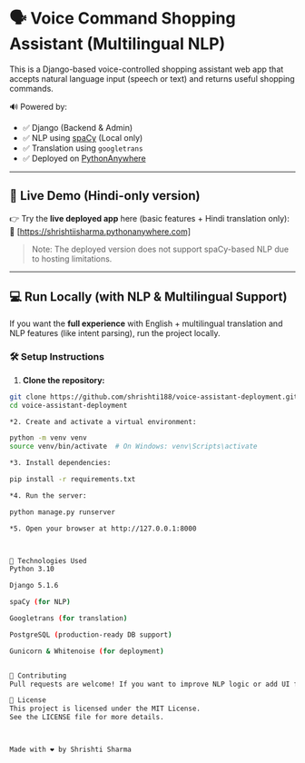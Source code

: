 # 🗣️ Voice Command Shopping Assistant (Multilingual NLP)

This is a Django-based voice-controlled shopping assistant web app that accepts natural language input (speech or text) and returns useful shopping commands.

🔊 Powered by:
- ✅ Django (Backend & Admin)
- ✅ NLP using [spaCy](https://spacy.io/) (Local only)
- ✅ Translation using `googletrans`
- ✅ Deployed on [PythonAnywhere](https://www.pythonanywhere.com)

---

## 🚀 Live Demo (Hindi-only version)

👉 Try the **live deployed app** here (basic features + Hindi translation only):  
🔗 [https://shrishtiisharma.pythonanywhere.com]

> Note: The deployed version does not support spaCy-based NLP due to hosting limitations.

---

## 💻 Run Locally (with NLP & Multilingual Support)

If you want the **full experience** with English + multilingual translation and NLP features (like intent parsing), run the project locally.

### 🛠️ Setup Instructions

1. **Clone the repository:**

```bash
git clone https://github.com/shrishti188/voice-assistant-deployment.git
cd voice-assistant-deployment

*2. Create and activate a virtual environment:

python -m venv venv
source venv/bin/activate  # On Windows: venv\Scripts\activate

*3. Install dependencies:

pip install -r requirements.txt

*4. Run the server:

python manage.py runserver

*5. Open your browser at http://127.0.0.1:8000



🧠 Technologies Used
Python 3.10

Django 5.1.6

spaCy (for NLP)

Googletrans (for translation)

PostgreSQL (production-ready DB support)

Gunicorn & Whitenoise (for deployment)


🤝 Contributing
Pull requests are welcome! If you want to improve NLP logic or add UI features, feel free to fork and send PRs.

📜 License
This project is licensed under the MIT License.
See the LICENSE file for more details.



Made with ❤️ by Shrishti Sharma